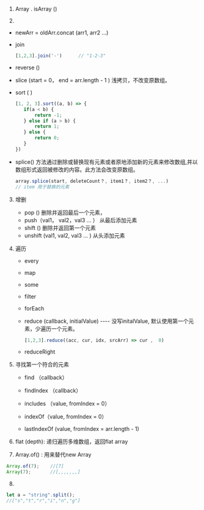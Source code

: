 1. Array . isArray ()

    

2. 

   + newArr =  oldArr.concat (arr1, arr2  ...)

   + join   

     ```js
     [1,2,3].join('-')   	// "1-2-3"
     ```

   + reverse ()

   + slice (start = 0， end = arr.length - 1 )     浅拷贝，不改变原数组。

   + sort ( ) 

      ```js
     [1, 2, 3].sort((a, b) => {
         if(a < b) {
             return -1;
         } else if (a > b) {
             return 1;
         } else {
             return 0;
         }
     })
     ```

   + splice()   方法通过删除或替换现有元素或者原地添加新的元素来修改数组,并以数组形式返回被修改的内容。此方法会改变原数组。 

     ```js
     array.splice(start, deleteCount？, item1？, item2？, ...)
     // item 用于替换的元素
     ```

     

3. 增删

   + pop ()   删除并返回最后一个元素，
   + push（val1， val2，val3 ... ）    从最后添加元素
   + shift () 删除并返回第一个元素
   + unshift (val1, val2,  val3 ... ) 从头添加元素

   

4. 遍历 

   + every

   + map

   + some

   + filter

   + forEach

   + reduce (callback,  initialValue)   ----  没写initalValue,  默认使用第一个元素，少遍历一个元素。

     ```js
     [1,2,3].reduce((acc, cur, idx, srcArr) => cur ,  0)
     ```

   + reduceRight

     

5. 寻找第一个符合的元素

   + find （callback）

   + findIndex （callback）

   +  includes （value,  fromIndex = 0）

   + indexOf（value, fromIndex = 0）

   + lastIndexOf (value, fromIndex = arr.length - 1)

     

6.  flat (depth):  递归遍历多维数组，返回flat array

   

7. Array.of() : 用来替代new Array

```js
Array.of(7); 	//[7]
Array(7);		//[,,,,,,,]
```





8.  

   ```js
   let a = "string".split();
   //["s","t","r","i","n","g"]
   ```

   







